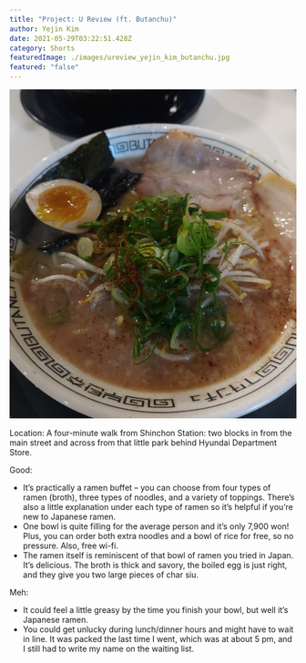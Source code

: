 ```yaml
---
title: "Project: U Review (ft. Butanchu)"
author: Yejin Kim
date: 2021-05-29T03:22:51.428Z
category: Shorts
featuredImage: ./images/ureview_yejin_kim_butanchu.jpg
featured: "false"
---
```

![](images/ureview_yejin_kim_butanchu.jpg)

<!--StartFragment-->

Location: A four-minute walk from Shinchon Station: two blocks in from the main street and across from that little park behind Hyundai Department Store.

Good:

* It’s practically a ramen buffet – you can choose from four types of ramen (broth), three types of noodles, and a variety of toppings. There’s also a little explanation under each type of ramen so it’s helpful if you’re new to Japanese ramen.
* One bowl is quite filling for the average person and it’s only 7,900 won! Plus, you can order both extra noodles and a bowl of rice for free, so no pressure. Also, free wi-fi.
* The ramen itself is reminiscent of that bowl of ramen you tried in Japan. It’s delicious. The broth is thick and savory, the boiled egg is just right, and they give you two large pieces of char siu.

Meh:

* It could feel a little greasy by the time you finish your bowl, but well it’s Japanese ramen.
* You could get unlucky during lunch/dinner hours and might have to wait in line. It was packed the last time I went, which was at about 5 pm, and I still had to write my name on the waiting list.

<!--EndFragment-->